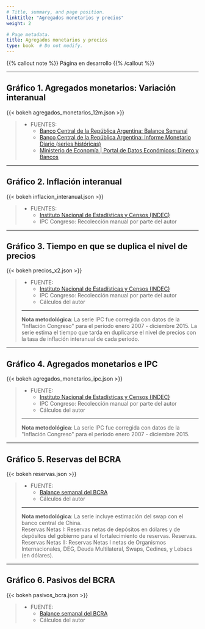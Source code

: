 ```yaml
---
# Title, summary, and page position.
linktitle: "Agregados monetarios y precios"
weight: 2

# Page metadata.
title: Agregados monetarios y precios
type: book  # Do not modify.
---
```


{{% callout note %}}
Página en desarrollo
{{% /callout %}}

---

## Gráfico 1. Agregados monetarios: Variación interanual

{{< bokeh agregados_monetarios_12m.json >}}

> * FUENTES:
>   * [Banco Central de la República Argentina: Balance Semanal](http://www.bcra.gob.ar/PublicacionesEstadisticas/balances_semanales.asp)
>   * [Banco Central de la República Argentina: Informe Monetario Diario (series históricas)](http://www.bcra.gob.ar/PublicacionesEstadisticas/Informe_monetario_diario.asp)
>   * [Ministerio de Economía | Portal de Datos Económicos: Dinero y Bancos](https://www.economia.gob.ar/datos/)

---

## Gráfico 2. Inflación interanual

{{< bokeh inflacion_interanual.json >}}

> * FUENTES:
>   * [Instituto Nacional de Estadísticas y Censos (INDEC)](https://www.indec.gob.ar/indec/web/Nivel4-Tema-3-9-47)
>   * IPC Congreso: Recolección manual por parte del autor

---

## Gráfico 3. Tiempo en que se duplica el nivel de precios

{{< bokeh precios_x2.json >}}

> * FUENTE:
>   * [Instituto Nacional de Estadísticas y Censos (INDEC)](https://www.indec.gob.ar/indec/web/Nivel4-Tema-3-9-47)
>   * IPC Congreso: Recolección manual por parte del autor
>   * Cálculos del autor
> ---
> **Nota metodológica**: La serie IPC fue corregida con datos de la "Inflación Congreso" para el período enero 2007 - diciembre 2015. La serie estima el tiempo que tarda en duplicarse el nivel de precios con la tasa de inflación interanual de cada período.

---

## Gráfico 4. Agregados monetarios e IPC

{{< bokeh agregados_monetarios_ipc.json >}}

> * FUENTE:
>   * [Instituto Nacional de Estadísticas y Censos (INDEC)](https://www.indec.gob.ar/indec/web/Nivel4-Tema-3-9-47)
>   * IPC Congreso: Recolección manual por parte del autor
>   * Cálculos del autor
> ---
> **Nota metodológica**: La serie IPC fue corregida con datos de la "Inflación Congreso" para el período enero 2007 - diciembre 2015.

---

## Gráfico 5. Reservas del BCRA

{{< bokeh reservas.json >}}

> * FUENTE:
>   * [Balance semanal del BCRA](http://www.bcra.gob.ar/PublicacionesEstadisticas/balances_semanales.asp)
>   * Cálculos del autor
> ---
> **Nota metodológica**: La serie incluye estimación del swap con el banco central de China.  
> Reservas Netas I:  Reservas netas de depósitos en dólares y de depósitos del gobierno para el fortalecimiento de reservas. Reservas.  
> Reservas Netas II: Reservas Netas I netas de Organismos Internacionales, DEG, Deuda Multilateral, Swaps, Cedines, y Lebacs (en dólares).


---

## Gráfico 6. Pasivos del BCRA

{{< bokeh pasivos_bcra.json >}}

> * FUENTE:
>   * [Balance semanal del BCRA](http://www.bcra.gob.ar/PublicacionesEstadisticas/balances_semanales.asp)
>   * Cálculos del autor